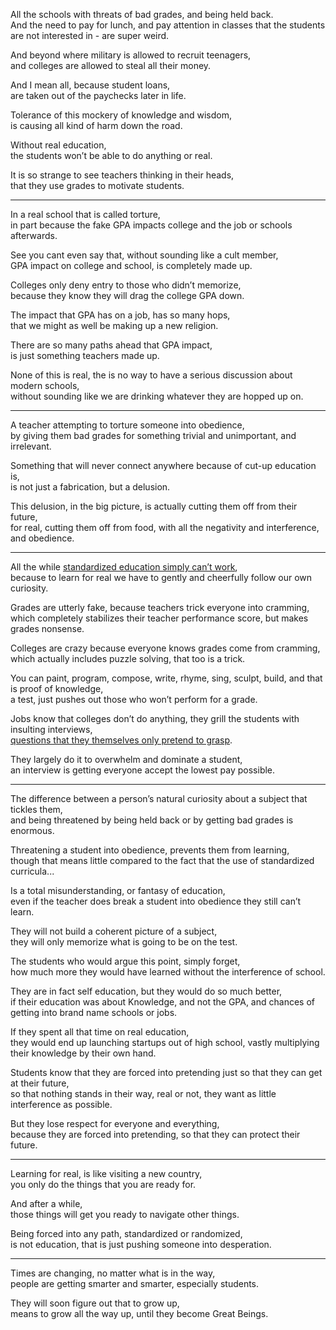 All the schools with threats of bad grades, and being held back.\
And the need to pay for lunch, and pay attention in classes that the students are not interested in - are super weird.

And beyond where military is allowed to recruit teenagers,\
and colleges are allowed to steal all their money.

And I mean all, because student loans,\
are taken out of the paychecks later in life.

Tolerance of this mockery of knowledge and wisdom,\
is causing all kind of harm down the road.

Without real education,\
the students won’t be able to do anything or real.

It is so strange to see teachers thinking in their heads,\
that they use grades to motivate students.

---

In a real school that is called torture,\
in part because the fake GPA impacts college and the job or schools afterwards.

See you cant even say that, without sounding like a cult member,\
GPA impact on college and school, is completely made up.

Colleges only deny entry to those who didn’t memorize,\
because they know they will drag the college GPA down.

The impact that GPA has on a job, has so many hops,\
that we might as well be making up a new religion.

There are so many paths ahead that GPA impact,\
is just something teachers made up.

None of this is real, the is no way to have a serious discussion about modern schools,\
without sounding like we are drinking whatever they are hopped up on.

---

A teacher attempting to torture someone into obedience,\
by giving them bad grades for something trivial and unimportant, and irrelevant.

Something that will never connect anywhere because of cut-up education is,\
is not just a fabrication, but a delusion.

This delusion, in the big picture, is actually cutting them off from their future,\
for real, cutting them off from food, with all the negativity and interference, and obedience.

---

All the while [standardized education simply can’t work](https://www.youtube.com/watch?v=sxyKNMrhEvY),\
because to learn for real we have to gently and cheerfully follow our own curiosity.

Grades are utterly fake, because teachers trick everyone into cramming,\
which completely stabilizes their teacher performance score, but makes grades nonsense.

Colleges are crazy because everyone knows grades come from cramming,\
which actually includes puzzle solving, that too is a trick.

You can paint, program, compose, write, rhyme, sing, sculpt, build, and that is proof of knowledge,\
a test, just pushes out those who won’t perform for a grade.

Jobs know that colleges don’t do anything, they grill the students with insulting interviews,\
[questions that they themselves only pretend to grasp](https://www.youtube.com/watch?v=svCYbkS0Sjk).

They largely do it to overwhelm and dominate a student,\
an interview is getting everyone accept the lowest pay possible.

---

The difference between a person’s natural curiosity about a subject that tickles them,\
and being threatened by being held back or by getting bad grades is enormous.

Threatening a student into obedience, prevents them from learning,\
though that means little compared to the fact that the use of standardized curricula...

Is a total misunderstanding, or fantasy of education,\
even if the teacher does break a student into obedience they still can’t learn.

They will not build a coherent picture of a subject,\
they will only memorize what is going to be on the test.

The students who would argue this point, simply forget,\
how much more they would have learned without the interference of school.

They are in fact self education, but they would do so much better,\
if their education was about Knowledge, and not the GPA, and chances of getting into brand name schools or jobs.

If they spent all that time on real education,\
they would end up launching startups out of high school, vastly multiplying their knowledge by their own hand.

Students know that they are forced into pretending just so that they can get at their future,\
so that nothing stands in their way, real or not, they want as little interference as possible.

But they lose respect for everyone and everything,\
because they are forced into pretending, so that they can protect their future.

---

Learning for real, is like visiting a new country,\
you only do the things that you are ready for.

And after a while,\
those things will get you ready to navigate other things.

Being forced into any path, standardized or randomized,\
is not education, that is just pushing someone into desperation.

---

Times are changing, no matter what is in the way,\
people are getting smarter and smarter, especially students.

They will soon figure out that to grow up,\
means to grow all the way up, until they become Great Beings.
